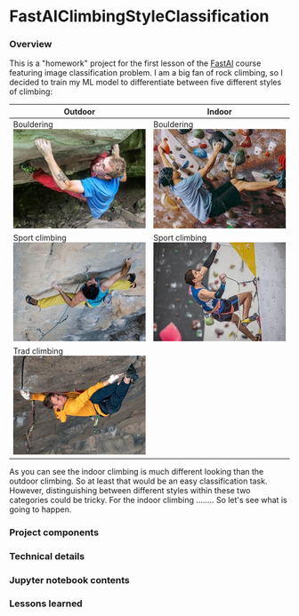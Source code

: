 # FastAIClimbingStyleClassification
### Overview
This is a "homework" project for the first lesson of the [FastAI](https://course19.fast.ai/) course featuring image classification problem. I am a big fan of rock climbing, so I decided to train my ML model to differentiate between five different styles of climbing:

| Outdoor | Indoor |
| --- | --- |
| Bouldering ![Outdoor bouldering](./Readme_files/Climbing_examples/outdoor_bouldering.jpg) | Bouldering ![Indoor bouldering](./Readme_files/Climbing_examples/indoor_bouldering.jpg) |
| Sport climbing ![Outdoor sport climbing](./Readme_files/Climbing_examples/outdoor_sport_climbing.jpg) | Sport climbing ![Indoor sport climbing](./Readme_files/Climbing_examples/indoor_sport_climbing.jpg) |
| Trad climbing ![Outdoor trad climbing](./Readme_files/Climbing_examples/outdoor_trad_climbing.jpg) | |

As you can see the indoor climbing is much different looking than the outdoor climbing. So at least that would be an easy classification task. However, distinguishing between different styles within these two categories could be tricky. For the indoor climbing ........ So let's see what is going to happen.

### Project components

### Technical details

### Jupyter notebook contents

### Lessons learned